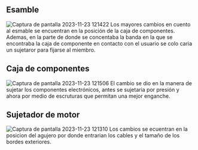 ## Esamble 
![Captura de pantalla 2023-11-23 121422](https://github.com/Patosonico/Biodise_o/assets/143547799/9b7c0325-b764-449e-ac5c-aa5cd92c21fc)
 Los mayores cambios en cuento al esmable se encuentran en la posición de la caja de componentes. Ademas, en la parte de donde se concentaba la banda en la que se encontraba la caja de componente en contacto con el usuario se colo caria un sujetaror para fijarse al miembro. 
 
## Caja de componentes
![Captura de pantalla 2023-11-23 121506](https://github.com/Patosonico/Biodise_o/assets/143547799/6c120d26-03dd-4ef3-b835-cdd8a891aa3b)
El cambio se dio en la manera de sujetar los componentes electrónicos, antes se sujetaria por presión y ahora por medio de escruturas que permitan una mejor enganche. 

## Sujetador de motor 
![Captura de pantalla 2023-11-23 121310](https://github.com/Patosonico/Biodise_o/assets/143547799/cf38e538-b6f2-4ff6-88b1-a40ef2dac85d)
Los cambios se ecuentran en la posicion del agujero por donde entrarian los cables y el tamaño de los bordes exteriores. 
